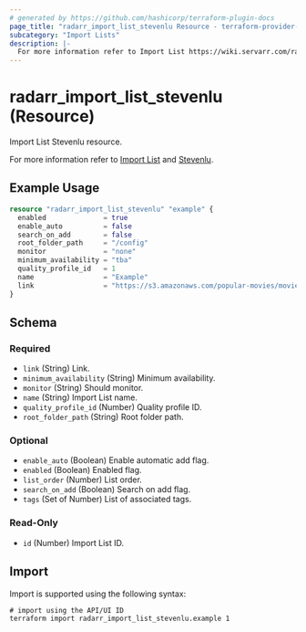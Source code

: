 ```yaml
---
# generated by https://github.com/hashicorp/terraform-plugin-docs
page_title: "radarr_import_list_stevenlu Resource - terraform-provider-radarr"
subcategory: "Import Lists"
description: |-
  For more information refer to Import List https://wiki.servarr.com/radarr/settings#import-lists and Stevenlu https://wiki.servarr.com/radarr/supported#stevenluimport.
---
```


# radarr_import_list_stevenlu (Resource)

<!-- subcategory:Import Lists -->Import List Stevenlu resource.
For more information refer to [Import List](https://wiki.servarr.com/radarr/settings#import-lists) and [Stevenlu](https://wiki.servarr.com/radarr/supported#stevenluimport).

## Example Usage

```terraform
resource "radarr_import_list_stevenlu" "example" {
  enabled              = true
  enable_auto          = false
  search_on_add        = false
  root_folder_path     = "/config"
  monitor              = "none"
  minimum_availability = "tba"
  quality_profile_id   = 1
  name                 = "Example"
  link                 = "https://s3.amazonaws.com/popular-movies/movies.json"
}
```

<!-- schema generated by tfplugindocs -->
## Schema

### Required

- `link` (String) Link.
- `minimum_availability` (String) Minimum availability.
- `monitor` (String) Should monitor.
- `name` (String) Import List name.
- `quality_profile_id` (Number) Quality profile ID.
- `root_folder_path` (String) Root folder path.

### Optional

- `enable_auto` (Boolean) Enable automatic add flag.
- `enabled` (Boolean) Enabled flag.
- `list_order` (Number) List order.
- `search_on_add` (Boolean) Search on add flag.
- `tags` (Set of Number) List of associated tags.

### Read-Only

- `id` (Number) Import List ID.

## Import

Import is supported using the following syntax:

```shell
# import using the API/UI ID
terraform import radarr_import_list_stevenlu.example 1
```
